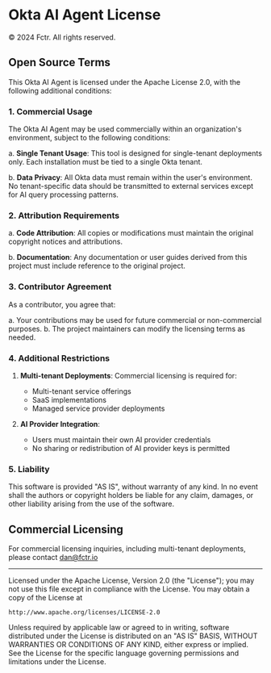 # Okta AI Agent License

© 2024 Fctr. All rights reserved.

## Open Source Terms

This Okta AI Agent is licensed under the Apache License 2.0, with the following additional conditions:

### 1. Commercial Usage

The Okta AI Agent may be used commercially within an organization's environment, subject to the following conditions:

a. **Single Tenant Usage**: This tool is designed for single-tenant deployments only. Each installation must be tied to a single Okta tenant.

b. **Data Privacy**: All Okta data must remain within the user's environment. No tenant-specific data should be transmitted to external services except for AI query processing patterns.

### 2. Attribution Requirements

a. **Code Attribution**: All copies or modifications must maintain the original copyright notices and attributions.

b. **Documentation**: Any documentation or user guides derived from this project must include reference to the original project.

### 3. Contributor Agreement

As a contributor, you agree that:

a. Your contributions may be used for future commercial or non-commercial purposes.
b. The project maintainers can modify the licensing terms as needed.

### 4. Additional Restrictions

1. **Multi-tenant Deployments**: Commercial licensing is required for:
   - Multi-tenant service offerings
   - SaaS implementations
   - Managed service provider deployments

2. **AI Provider Integration**:
   - Users must maintain their own AI provider credentials
   - No sharing or redistribution of AI provider keys is permitted

### 5. Liability

This software is provided "AS IS", without warranty of any kind. In no event shall the authors or copyright holders be liable for any claim, damages, or other liability arising from the use of the software.

## Commercial Licensing

For commercial licensing inquiries, including multi-tenant deployments, please contact dan@fctr.io

---

Licensed under the Apache License, Version 2.0 (the "License");
you may not use this file except in compliance with the License.
You may obtain a copy of the License at

    http://www.apache.org/licenses/LICENSE-2.0

Unless required by applicable law or agreed to in writing, software
distributed under the License is distributed on an "AS IS" BASIS,
WITHOUT WARRANTIES OR CONDITIONS OF ANY KIND, either express or implied.
See the License for the specific language governing permissions and
limitations under the License.